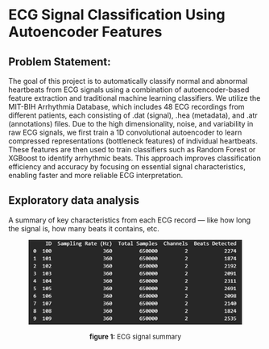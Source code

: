 # ECG Signal Classification Using Autoencoder Features

## Problem Statement:
The goal of this project is to automatically classify normal and abnormal heartbeats from ECG signals using a combination of autoencoder-based feature extraction and traditional machine learning classifiers. We utilize the MIT-BIH Arrhythmia Database, which includes 48 ECG recordings from different patients, each consisting of .dat (signal), .hea (metadata), and .atr (annotations) files. Due to the high dimensionality, noise, and variability in raw ECG signals, we first train a 1D convolutional autoencoder to learn compressed representations (bottleneck features) of individual heartbeats. These features are then used to train classifiers such as Random Forest or XGBoost to identify arrhythmic beats. This approach improves classification efficiency and accuracy by focusing on essential signal characteristics, enabling faster and more reliable ECG interpretation.

## Exploratory data analysis
A summary of key characteristics from each ECG record — like how long the signal is, how many beats it contains, etc.
<div align="center">
  <figure>
    <img src="Images/Signal_summary.png" alt="ECG signal summary" width="600"/>
    <figcaption>
      <p style="font-size:small;"><b>figure 1:</b> ECG signal summary</p>
    </figcaption>
  </figure>
</div>



